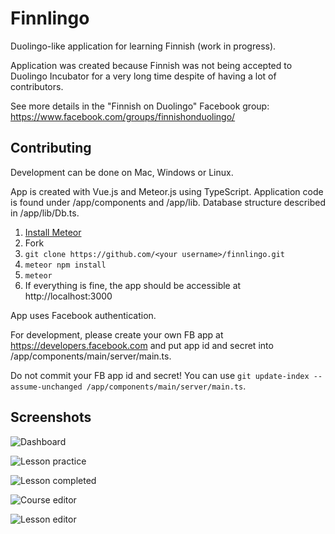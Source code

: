 # Finnlingo

Duolingo-like application for learning Finnish (work in progress).

Application was created because Finnish was not being accepted to Duolingo Incubator for a very long time despite of having a lot of contributors.

See more details in the "Finnish on Duolingo" Facebook group: https://www.facebook.com/groups/finnishonduolingo/

## Contributing

Development can be done on Mac, Windows or Linux.

App is created with Vue.js and Meteor.js using TypeScript.
Application code is found under /app/components and /app/lib. Database structure described in /app/lib/Db.ts.

1. [Install Meteor](https://www.meteor.com/install)
2. Fork
3. `git clone https://github.com/<your username>/finnlingo.git`
4. `meteor npm install`
5. `meteor`
6. If everything is fine, the app should be accessible at http://localhost:3000

App uses Facebook authentication.

For development, please create your own FB app at https://developers.facebook.com and put app id and secret into /app/components/main/server/main.ts.

Do not commit your FB app id and secret! You can use `git update-index --assume-unchanged /app/components/main/server/main.ts`.

## Screenshots

![Dashboard](https://raw.github.com/andrei-markeev/finnlingo/master/screenshots/dashboard.png)

![Lesson practice](https://raw.github.com/andrei-markeev/finnlingo/master/screenshots/study.png)

![Lesson completed](https://raw.github.com/andrei-markeev/finnlingo/master/screenshots/study2.png)

![Course editor](https://raw.github.com/andrei-markeev/finnlingo/master/screenshots/course-editor.png)

![Lesson editor](https://raw.github.com/andrei-markeev/finnlingo/master/screenshots/lesson-editor.png)

